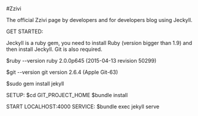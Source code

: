 #Zzivi

The official Zzivi page by developers and for developers blog using Jeckyll.

GET STARTED:

Jeckyll is a ruby gem, you need to install Ruby (version bigger than 1.9) and then install Jeckyll.
Git is also required.

$ruby --version
	ruby 2.0.0p645 (2015-04-13 revision 50299) 

$git --version 
	git version 2.6.4 (Apple Git-63)

$sudo gem install jekyll


SETUP:
$cd GIT_PROJECT_HOME
$bundle install

START LOCALHOST:4000 SERVICE:
$bundle exec jekyll serve



